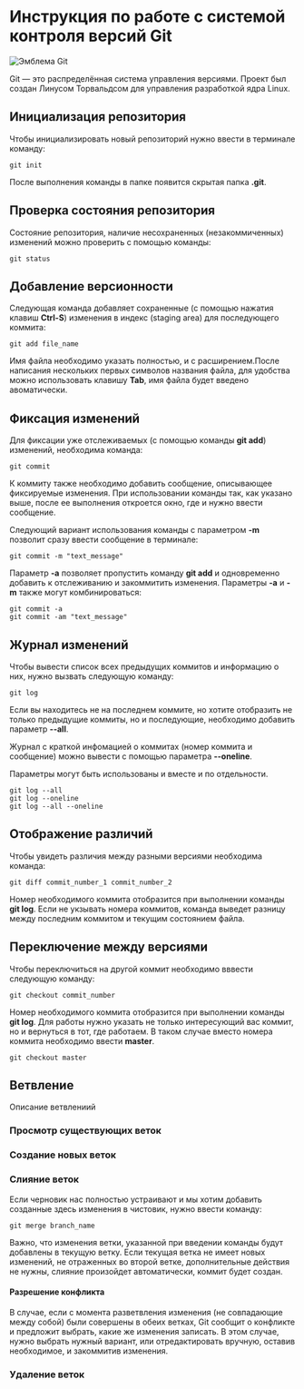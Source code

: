 # **Инструкция по работе с системой контроля версий Git**

![Эмблема Git](git.jpeg)

Git — это распределённая система управления версиями. Проект был создан Линусом Торвальдсом для управления разработкой ядра Linux.

## Инициализация репозитория

Чтобы инициализировать новый репозиторий нужно ввести в терминале команду:

    git init
    
После выполнения команды в папке появится скрытая папка **.git**.

## Проверка состояния репозитория

Состояние репозитория, наличие несохраненных (незакоммиченных) изменений можно проверить с помощью команды:

    git status

## Добавление версионности

Следующая команда добавляет сохраненные (с помощью нажатия клавиш **Ctrl-S**) изменения в индекс (staging area) для последующего коммита:  

    git add file_name

Имя файла необходимо указать полностью, и с расширением.После написания нескольких первых символов названия файла, для удобства можно использовать клавишу **Tab**, имя файла будет введено авоматически.

## Фиксация изменений

Для фиксации уже отслеживаемых (с помощью команды **git add**) изменений, необходима команда:

    git commit

К коммиту также необходимо добавить сообщение, описывающее фиксируемые изменения. При использовании команды так, как указано выше, после ее выполнения откроется окно, где и нужно ввести сообщение.

Следующий вариант использования команды с параметром **-m** позволит сразу ввести сообщение в терминале:

    git commit -m "text_message"

Параметр **-a** позволяет пропустить команду **git add** и одновременно добавить к отслеживанию и закоммитить изменения. Параметры **-a** и **-m** также могут комбинироваться:

    git commit -a
    git commit -am "text_message"


## Журнал изменений

Чтобы вывести список всех предыдущих коммитов и информацию о них, нужно вызвать следующую команду:

    git log

Если вы находитесь не на последнем коммите, но хотите отобразить не только предыдущие коммиты, но и последующие, необходимо добавить параметр **--all**.

Журнал с краткой инфомацией о коммитах (номер коммита и сообщение) можно вывести с помощью параметра **--oneline**.

Параметры могут быть использованы и вместе и по отдельности.

    git log --all
    git log --oneline
    git log --all --oneline

## Отображение различий

Чтобы увидеть различия между разными версиями необходима команда:

    git diff commit_number_1 commit_number_2

Номер необходимого коммита отобразится при выполнении команды **git log**. Если не укзывать номера коммитов, команда выведет разницу между последним коммитом и текущим состоянием файла.

## Переключение между версиями

Чтобы переключиться на другой коммит необходимо вввести следующую команду:

    git checkout commit_number

Номер необходимого коммита отобразится при выполнении команды **git log**. 
Для работы нужно указать не только интересующий вас коммит, но и вернуться в тот, где работаем. В таком случае вместо номера коммита необходимо ввести **master**.

    git checkout master

## Ветвление

Описание ветвлениий

### Просмотр существующих веток

### Создание новых веток

### Слияние веток

Если черновик нас полностью устраивают и мы хотим добавить созданные здесь изменения в чистовик, нужно ввести команду:

    git merge branch_name

Важно, что изменения ветки, указанной при введении команды будут добавлены в текущую ветку. Если текущая ветка не имеет новых изменений, не отраженных во второй ветке, дополнительные действия не нужны, слияние произойдет автоматически, коммит будет создан.

#### Разрешение конфликта

В случае, если с момента разветвления изменения (не совпадающие между собой) были совершены в обеих ветках, Git сообщит о конфликте и предложит выбрать, какие же изменения записать. 
В этом случае, нужно выбрать нужный вариант, или отредактировать вручную, оставив необходимое, и закоммитив изменения.

### Удаление веток